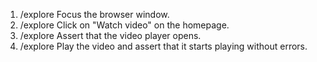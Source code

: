 1. /explore Focus the browser window.
2. /explore Click on "Watch video" on the homepage.
3. /explore Assert that the video player opens.
4. /explore Play the video and assert that it starts playing without errors.